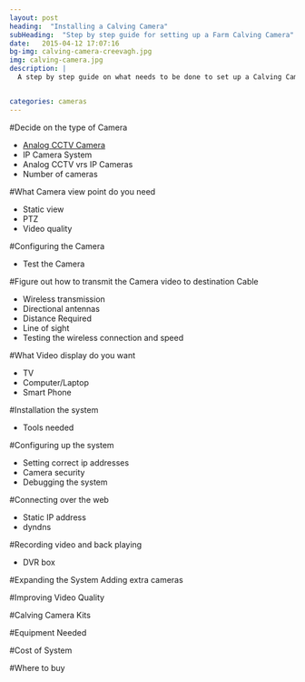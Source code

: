 ```yaml
---
layout: post
heading:  "Installing a Calving Camera"
subHeading:  "Step by step guide for setting up a Farm Calving Camera"
date:   2015-04-12 17:07:16
bg-img: calving-camera-creevagh.jpg
img: calving-camera.jpg
description: |
  A step by step guide on what needs to be done to set up a Calving Camera System. 


categories: cameras
---
```


#Decide on the type of Camera 
- [Analog CCTV Camera]({{site.baseurl}}/cctv/2015/04/23/analog-cctv-system.html)
- IP Camera System
- Analog CCTV vrs IP Cameras
- Number of cameras

#What Camera view point do you need 
- Static view
- PTZ
- Video quality

#Configuring the Camera
- Test the Camera

#Figure out how to transmit the Camera video to destination
Cable 
- Wireless transmission
- Directional antennas
- Distance Required
- Line of sight
- Testing the wireless connection and speed

#What Video display do you want
- TV
- Computer/Laptop
- Smart Phone

#Installation the system
- Tools needed

#Configuring up the system
- Setting correct ip addresses
- Camera security
- Debugging the system

#Connecting over the web
- Static IP address
- dyndns

#Recording video and back playing
- DVR box

#Expanding the System
Adding extra cameras

#Improving Video Quality

#Calving Camera Kits

#Equipment Needed

#Cost of System

#Where to buy
